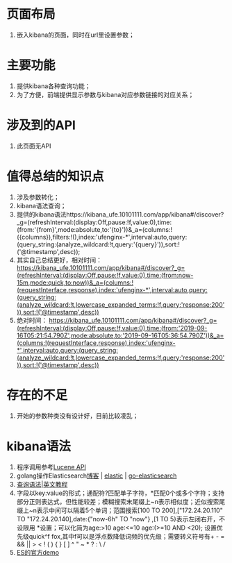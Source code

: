 # 页面布局
1. 嵌入kibana的页面，同时在url里设置参数；

# 主要功能
1. 提供kibana各种查询功能；
2. 为了方便，前端提供显示参数与kibana对应参数链接的对应关系；

# 涉及到的API
1. 此页面无API

# 值得总结的知识点
1. 涉及参数转化；
2. kibana语法查询；
3. 提供的kibana语法https://kibana_ufe.10101111.com/app/kibana#/discover?_g=(refreshInterval:(display:Off,pause:!f,value:0),time:(from:'{from}',mode:absolute,to:'{to}'))&_a=(columns:!({columns}),filters:!(),index:'ufenginx-*',interval:auto,query:(query_string:(analyze_wildcard:!t,query:'{query}')),sort:!('@timestamp',desc));
4. 其实自己总结更好，相对时间： https://kibana_ufe.10101111.com/app/kibana#/discover?_g=(refreshInterval:(display:Off,pause:!f,value:0),time:(from:now-15m,mode:quick,to:now))&_a=(columns:!(requestInterface,response),index:'ufenginx-*',interval:auto,query:(query_string:(analyze_wildcard:!t,lowercase_expanded_terms:!f,query:'response:200')),sort:!('@timestamp',desc))
5. 绝对时间： https://kibana_ufe.10101111.com/app/kibana#/discover?_g=(refreshInterval:(display:Off,pause:!f,value:0),time:(from:'2019-09-16T05:21:54.790Z',mode:absolute,to:'2019-09-16T05:36:54.790Z'))&_a=(columns:!(requestInterface,response),index:'ufenginx-*',interval:auto,query:(query_string:(analyze_wildcard:!t,lowercase_expanded_terms:!f,query:'response:200')),sort:!('@timestamp',desc))

# 存在的不足
1. 开始的参数种类没有设计好，目前比较凌乱；

# kibana语法
1. 程序调用参考[Lucene API](https://lucene.apache.org/core/6_4_0/core/overview-summary.html)
2. golang操作Elasticsearch[博客](https://blog.csdn.net/tflasd1157/article/details/81981915) | [elastic](https://github.com/olivere/elastic) | [go-elasticsearch](https://github.com/elastic/go-elasticsearch)
3. [查询语法](https://blog.csdn.net/cjfeii/article/details/79771399)|[英文教程](https://lucene.apache.org/core/2_9_4/queryparsersyntax.html)
4. 字段以key:value的形式；通配符?匹配单子字符，*匹配0个或多个字符；支持部分正则表达式，但性能较差；模糊搜索末尾缀上~n表示相似度；近似搜索尾缀上~n表示中间可以隔着5个单词；范围搜索[100 TO 200],["172.24.20.110" TO "172.24.20.140],date:{"now-6h" TO "now"} ,[1 TO 5}表示左闭右开，不设限用 *设置；可以化简为age:>10  age:<=10  age:(>=10 AND <20); 设置优先级quick^f fox,其中f可以是浮点数降低词频的优先级；需要转义符号有+ - = && || > < ! ( ) { } [ ] ^ " ~ * ? : \ /
5. [ES的官方demo](https://demo.elastic.co/app/kibana#/discover?_g=()&_a=(columns:!(_source),index:'filebeat-*',interval:auto,query:(language:kuery,query:''),sort:!('@timestamp',desc)))
